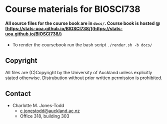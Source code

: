 # Course materials for BIOSCI738

#### All source files for the course book are in `docs/`. Course book is hosted @ [https://stats-uoa.github.io/BIOSCI738/](https://stats-uoa.github.io/BIOSCI738/)

 + To render the coursebook run the bash script `./render.sh -b docs/`
 
## Copyright

All files are (C)Copyright by the University of Auckland unless explicitly stated otherwise. Distrubution without prior written permission is prohibited.

## Contact

+ Charlotte M. Jones-Todd
  - [c.jonestodd@auckland.ac.nz](c.jonestodd@auckland.ac.nz)
  - Office 318, building 303

